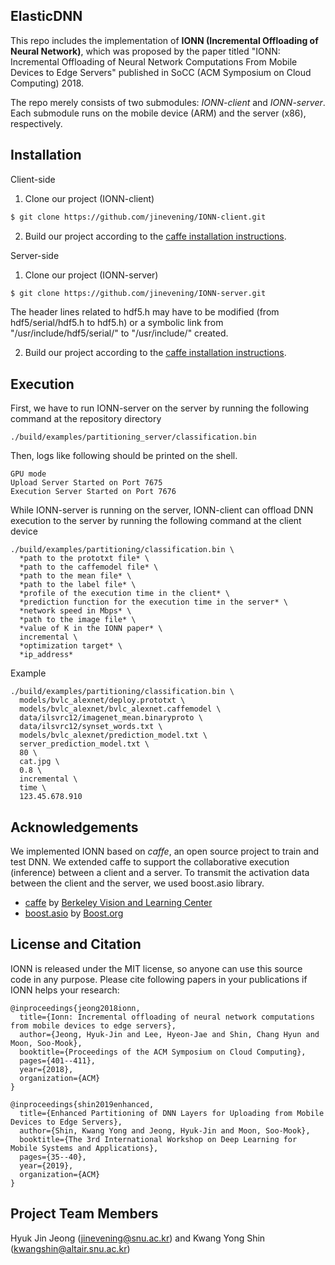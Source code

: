 ElasticDNN
-----
This repo includes the implementation of **IONN (Incremental Offloading of Neural Network)**, which was proposed by the paper titled "IONN: Incremental Offloading of Neural Network Computations From Mobile Devices to Edge Servers" published in SoCC (ACM Symposium on Cloud Computing) 2018.

The repo merely consists of two submodules: *IONN-client* and *IONN-server*. Each submodule runs on the mobile device (ARM) and the server (x86), respectively.

Installation
-----
Client-side
1. Clone our project (IONN-client)

```bash
$ git clone https://github.com/jinevening/IONN-client.git
```

2. Build our project according to the [caffe installation instructions](https://caffe.berkeleyvision.org/installation.html).

Server-side
1. Clone our project (IONN-server)

```bash
$ git clone https://github.com/jinevening/IONN-server.git
```

The header lines related to hdf5.h may have to be modified (from hdf5/serial/hdf5.h to hdf5.h) or a symbolic link from "/usr/include/hdf5/serial/" to "/usr/include/" created.

2. Build our project according to the [caffe installation instructions](https://caffe.berkeleyvision.org/installation.html).

Execution
-----
First, we have to run IONN-server on the server by running the following command at the repository directory

```
./build/examples/partitioning_server/classification.bin
```

Then, logs like following should be printed on the shell.

```
GPU mode
Upload Server Started on Port 7675
Execution Server Started on Port 7676
```

While IONN-server is running on the server, IONN-client can offload DNN execution to the server by running the following command at the client device

```
./build/examples/partitioning/classification.bin \
  *path to the prototxt file* \
  *path to the caffemodel file* \
  *path to the mean file* \
  *path to the label file* \
  *profile of the execution time in the client* \
  *prediction function for the execution time in the server* \
  *network speed in Mbps* \
  *path to the image file* \
  *value of K in the IONN paper* \
  incremental \
  *optimization target* \
  *ip_address*
```

Example
```
./build/examples/partitioning/classification.bin \
  models/bvlc_alexnet/deploy.prototxt \
  models/bvlc_alexnet/bvlc_alexnet.caffemodel \
  data/ilsvrc12/imagenet_mean.binaryproto \
  data/ilsvrc12/synset_words.txt \
  models/bvlc_alexnet/prediction_model.txt \
  server_prediction_model.txt \
  80 \
  cat.jpg \
  0.8 \
  incremental \
  time \
  123.45.678.910
```

Acknowledgements
-----
We implemented IONN based on *caffe*, an open source project to train and test DNN. We extended caffe to support the collaborative execution (inference) between a client and a server. To transmit the activation data between the client and the server, we used boost.asio library.

* [caffe](https://github.com/BVLC/caffe) by [Berkeley Vision and Learning Center](https://github.com/BVLC)
* [boost.asio](https://github.com/boostorg/asio) by [Boost.org](https://github.com/boostorg)

License and Citation
-----
IONN is released under the MIT license, so anyone can use this source code in any purpose.
Please cite following papers in your publications if IONN helps your research:

```
@inproceedings{jeong2018ionn,
  title={Ionn: Incremental offloading of neural network computations from mobile devices to edge servers},
  author={Jeong, Hyuk-Jin and Lee, Hyeon-Jae and Shin, Chang Hyun and Moon, Soo-Mook},
  booktitle={Proceedings of the ACM Symposium on Cloud Computing},
  pages={401--411},
  year={2018},
  organization={ACM}
}

@inproceedings{shin2019enhanced,
  title={Enhanced Partitioning of DNN Layers for Uploading from Mobile Devices to Edge Servers},
  author={Shin, Kwang Yong and Jeong, Hyuk-Jin and Moon, Soo-Mook},
  booktitle={The 3rd International Workshop on Deep Learning for Mobile Systems and Applications},
  pages={35--40},
  year={2019},
  organization={ACM}
}
```

Project Team Members
-----
Hyuk Jin Jeong (jinevening@snu.ac.kr) and Kwang Yong Shin (kwangshin@altair.snu.ac.kr)
